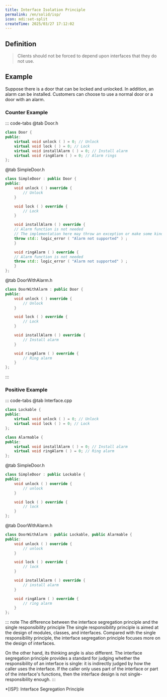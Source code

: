 ```yaml
---
title: Interface Isolation Principle
permalink: /en/solid/isp/
icon: mdi:set-split
createTime: 2025/03/27 17:12:02
---
```

## Definition
> Clients should not be forced to depend upon interfaces that they do not use.

## Example
Suppose there is a door that can be locked and unlocked. In addition, an alarm can be installed. Customers can choose to use a normal door or a door with an alarm.

### Counter Example
::: code-tabs
@tab Door.h
``` c++
class Door {
public:
    virtual void unlock ( ) = 0; // Unlock
    virtual void lock ( ) = 0; // Lock
    virtual void installAlarm ( ) = 0; // Install alarm
    virtual void ringAlarm ( ) = 0; // Alarm rings
};
```
@tab SimpleDoor.h
``` c++
class SimpleDoor : public Door {
public:
    void unlock ( ) override {
        // Unlock
    }

    void lock ( ) override {
        // Lock
    }

    void installAlarm ( ) override {
    // Alarm function is not needed
    // The implementation here may throw an exception or make some kind of mark to indicate that this function is not applicable
    throw std:: logic_error ( "Alarm not supported" ) ;
    }

    void ringAlarm ( ) override {
    // Alarm function is not needed
    throw std:: logic_error ( "Alarm not supported" ) ;
    }
};
```

@tab DoorWithAlarm.h
``` c++
class DoorWithAlarm : public Door {
public:
    void unlock ( ) override {
        // Unlock
    }

    void lock ( ) override {
        // Lock
    }

    void installAlarm ( ) override {
        // Install alarm
    }

    void ringAlarm ( ) override {
        // Ring alarm
    }
};
```
:::

### Positive Example
::: code-tabs
@tab Interface.cpp
``` c++
class Lockable {
public:
    virtual void unlock ( ) = 0; // Unlock
    virtual void lock ( ) = 0; // Lock
};

class Alarmable {
public:
    virtual void installAlarm ( ) = 0; // Install alarm
    virtual void ringAlarm ( ) = 0; // Ring alarm
};
```

@tab SimpleDoor.h
``` c++
class SimpleDoor : public Lockable {
public:
    void unlock ( ) override {
        // unlock
    }

    void lock ( ) override {
        // lock
    }
};
```
@tab DoorWithAlarm.h
``` c++
class DoorWithAlarm : public Lockable, public Alarmable {
public:
    void unlock ( ) override {
        // unlock
    }

    void lock ( ) override {
        // lock
    }

    void installAlarm ( ) override {
        // install alarm
    }

    void ringAlarm ( ) override {
        // ring alarm
    }
};
```

::: note The difference between the interface segregation principle and the single responsibility principle
​The single responsibility principle is aimed at the design of modules, classes, and interfaces. Compared with the single responsibility principle, the interface segregation principle focuses more on the design of interfaces.

On the other hand, its thinking angle is also different. The interface segregation principle provides a standard for judging whether the responsibility of an interface is single: it is indirectly judged by how the caller uses the interface. If the caller only uses part of the interface or part of the interface's functions, then the interface design is not single-responsibility enough.
:::

*[ISP]: Interface Segregation Principle
